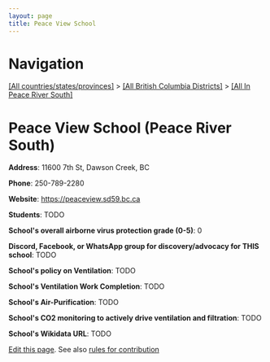 ```yaml
---
layout: page
title: Peace View School
---
```

# Navigation

[[All countries/states/provinces]](../../..) > [[All British Columbia Districts]](../..) > [[All In Peace River South]](..)

# Peace View School (Peace River South)

**Address**: 11600 7th St, Dawson Creek, BC

**Phone**: 250-789-2280

**Website**: <https://peaceview.sd59.bc.ca>

**Students**: TODO

**School's overall airborne virus protection grade (0-5)**: 0

**Discord, Facebook, or WhatsApp group for discovery/advocacy for THIS school**: TODO

**School's policy on Ventilation**: TODO

**School's Ventilation Work Completion**: TODO

**School's Air-Purification**: TODO

**School's CO2 monitoring to actively drive ventilation and filtration**: TODO

**School's Wikidata URL**: TODO


[Edit this page](https://github.com/ventilate-schools/BC/edit/main/./Peace_River_South/Peace_View_School.md). See also [rules for contribution](../../../contribution-rules/)